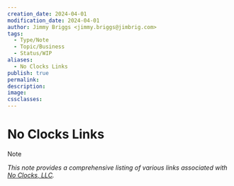 ```yaml
---
creation_date: 2024-04-01
modification_date: 2024-04-01
author: Jimmy Briggs <jimmy.briggs@jimbrig.com>
tags:
  - Type/Note
  - Topic/Business
  - Status/WIP
aliases:
  - No Clocks Links
publish: true
permalink:
description:
image:
cssclasses:
---
```



# No Clocks Links

> [!NOTE]
> *This note provides a comprehensive listing of various links associated with [No Clocks, LLC](https://github.com/noclocks).*

